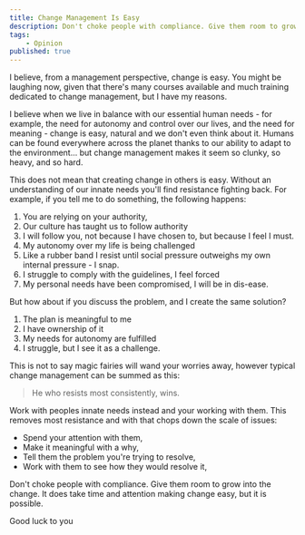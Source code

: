 ```yaml
---
title: Change Management Is Easy
description: Don't choke people with compliance. Give them room to grow into the change. 
tags: 
    - Opinion
published: true
---
```


I believe, from a management perspective, change is easy. You might be laughing now, given that there's many courses available and much training dedicated to change management, but I have my reasons.

I believe when we live in balance with our essential human needs - for example, the need for autonomy and control over our lives, and the need for meaning - change is easy, natural and we don't even think about it. Humans can be found everywhere across the planet thanks to our ability to adapt to the environment... but change management makes it seem so clunky, so heavy, and so hard.

This does not mean that creating change in others is easy. Without an understanding of our innate needs you'll find resistance fighting back. For example, if you tell me to do something, the following happens:

 1. You are relying on your authority, 
 2. Our culture has taught us to follow authority
 3. I will follow you, not because I have chosen to, but because I feel I must.
 4. My autonomy over my life is being challenged
 5. Like a rubber band I resist until social pressure outweighs my own internal pressure - I snap.
 6. I struggle to comply with the guidelines, I feel forced
 7. My personal needs have been compromised, I will be in dis-ease.

But how about if you discuss the problem, and I create the same solution?

 1. The plan is meaningful to me
 2. I have ownership of it
 3. My needs for autonomy are fulfilled
 4. I struggle, but I see it as a challenge.

This is not to say magic fairies will wand your worries away, however typical change management can be summed as this:
> He who resists most consistently, wins. 

Work with peoples innate needs instead and your working with them. This removes most resistance and with that chops down the scale of issues:
* Spend your attention with them,
* Make it meaningful with a why,
* Tell them the problem you're trying to resolve,
* Work with them to see how they would resolve it,


Don't choke people with compliance. Give them room to grow into the change. It does take time and attention making change easy, but it is possible.

Good luck to you